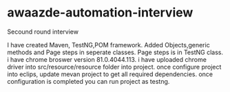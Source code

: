# awaazde-automation-interview
Secound round interview


I have created Maven, TestNG,POM framework.
Added Objects,generic methods and Page steps in seperate classes. 
Page steps is in TestNG class.
i have chrome broswer version 81.0.4044.113.
i have uploaded chrome driver into src/resource/resource folder into project.
once configure project into eclips, update mevan project to get all required dependencies.
once configuration is completed you can run project as testng.


